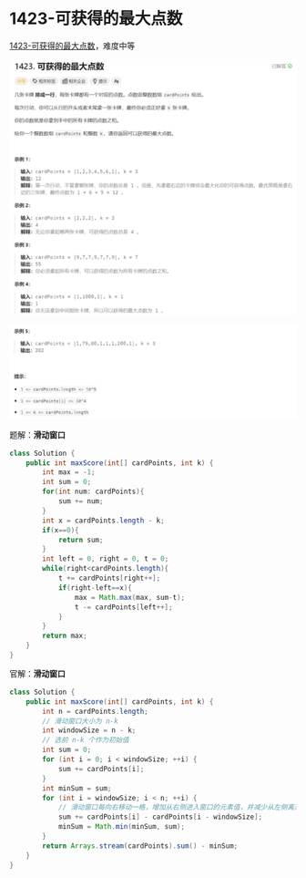 # 1423-可获得的最大点数

[1423-可获得的最大点数](https://leetcode.cn/problems/maximum-points-you-can-obtain-from-cards/description/?envType=daily-question&envId=2023-12-03)，难度中等

![image-20231203010742177](https://raw.githubusercontent.com/lqyspace/mypic/master/PicBed202312030107556.png)

![image-20231203010813336](https://raw.githubusercontent.com/lqyspace/mypic/master/PicBed202312030108361.png)

题解：**滑动窗口**

```java
class Solution {
    public int maxScore(int[] cardPoints, int k) {
        int max = -1;
        int sum = 0;
        for(int num: cardPoints){
            sum += num;
        }
        int x = cardPoints.length - k;
        if(x==0){
            return sum;
        }
        int left = 0, right = 0, t = 0;
        while(right<cardPoints.length){
            t += cardPoints[right++];
            if(right-left==x){
                max = Math.max(max, sum-t);
                t -= cardPoints[left++];
            }
        }
        return max;
    }
}
```

官解：**滑动窗口**

```java
class Solution {
    public int maxScore(int[] cardPoints, int k) {
        int n = cardPoints.length;
        // 滑动窗口大小为 n-k
        int windowSize = n - k;
        // 选前 n-k 个作为初始值
        int sum = 0;
        for (int i = 0; i < windowSize; ++i) {
            sum += cardPoints[i];
        }
        int minSum = sum;
        for (int i = windowSize; i < n; ++i) {
            // 滑动窗口每向右移动一格，增加从右侧进入窗口的元素值，并减少从左侧离开窗口的元素值
            sum += cardPoints[i] - cardPoints[i - windowSize];
            minSum = Math.min(minSum, sum);
        }
        return Arrays.stream(cardPoints).sum() - minSum;
    }
}
```


